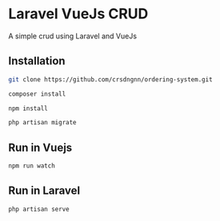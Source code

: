 # Laravel VueJs CRUD

A simple crud using Laravel and VueJs

## Installation

```bash
git clone https://github.com/crsdngnn/ordering-system.git

composer install

npm install

php artisan migrate
```

## Run in Vuejs
```bash
npm run watch
```
## Run in Laravel
```bash
php artisan serve
```
